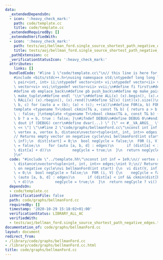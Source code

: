 ```yaml
---
data:
  _extendedDependsOn:
  - icon: ':heavy_check_mark:'
    path: code/template.cc
    title: code/template.cc
  _extendedRequiredBy: []
  _extendedVerifiedWith:
  - icon: ':heavy_check_mark:'
    path: tests/aoj/bellman_ford.single_source_shortest_path_negative_edges.test.cpp
    title: tests/aoj/bellman_ford.single_source_shortest_path_negative_edges.test.cpp
  _pathExtension: cc
  _verificationStatusIcon: ':heavy_check_mark:'
  attributes:
    links: []
  bundledCode: "#line 1 \"code/template.cc\"\n// this line is here for a reason\n\
    #include <bits/stdc++.h>\nusing namespace std;\ntypedef long long ll;\ntypedef\
    \ pair<int, int> ii;\ntypedef vector<int> vi;\ntypedef vector<ii> vii;\ntypedef\
    \ vector<vi> vvi;\ntypedef vector<vii> vvii;\n#define fi first\n#define se second\n\
    #define eb emplace_back\n#define pb push_back\n#define mp make_pair\n#define mt\
    \ make_tuple\n#define endl '\\n'\n#define ALL(x) (x).begin(), (x).end()\n#define\
    \ RALL(x) (x).rbegin(), (x).rend()\n#define SZ(x) (int)(x).size()\n#define FOR(a,\
    \ b, c) for (auto a = (b); (a) < (c); ++(a))\n#define F0R(a, b) FOR (a, 0, (b))\n\
    template <typename T>\nbool ckmin(T& a, const T& b) { return a > b ? a = b, true\
    \ : false; }\ntemplate <typename T>\nbool ckmax(T& a, const T& b) { return a <\
    \ b ? a = b, true : false; }\n#ifndef DEBUG\n#define DEBUG 0\n#endif\n#define\
    \ dout if (DEBUG) cerr\n#define dvar(...) \" [\" << #__VA_ARGS__ \": \" << (__VA_ARGS__)\
    \ << \"] \"\n#line 2 \"code/graphs/bellmanFord.cc\"\nconst int inf = 1e9;\n//\
    \ vertex a, vertex b, distance\nvector<tuple<int, int, int>> edges;\nint V;\n\
    // Returns empty vector on negative cycle\nvi bellmanFord(int start) {\n  vi dist(V,\
    \ inf);\n  dist[start] = 0;\n  bool negCycle = false;\n  F0R (i, V) {\n    negCycle\
    \ = false;\n    for (auto [a, b, d] : edges)\n      if (dist[a] < inf && ckmin(dist[b],\
    \ dist[a] + d))\n          negCycle = true;\n  }\n  return negCycle ? vi() : dist;\n\
    }\n"
  code: "#include \"../template.hh\"\nconst int inf = 1e9;\n// vertex a, vertex b,\
    \ distance\nvector<tuple<int, int, int>> edges;\nint V;\n// Returns empty vector\
    \ on negative cycle\nvi bellmanFord(int start) {\n  vi dist(V, inf);\n  dist[start]\
    \ = 0;\n  bool negCycle = false;\n  F0R (i, V) {\n    negCycle = false;\n    for\
    \ (auto [a, b, d] : edges)\n      if (dist[a] < inf && ckmin(dist[b], dist[a]\
    \ + d))\n          negCycle = true;\n  }\n  return negCycle ? vi() : dist;\n}\n"
  dependsOn:
  - code/template.cc
  isVerificationFile: false
  path: code/graphs/bellmanFord.cc
  requiredBy: []
  timestamp: '2020-10-29 15:18:02+01:00'
  verificationStatus: LIBRARY_ALL_AC
  verifiedWith:
  - tests/aoj/bellman_ford.single_source_shortest_path_negative_edges.test.cpp
documentation_of: code/graphs/bellmanFord.cc
layout: document
redirect_from:
- /library/code/graphs/bellmanFord.cc
- /library/code/graphs/bellmanFord.cc.html
title: code/graphs/bellmanFord.cc
---
```

